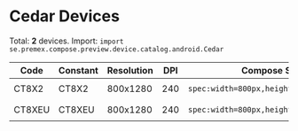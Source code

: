 # Cedar Devices

Total: **2** devices. Import: `import se.premex.compose.preview.device.catalog.android.Cedar`

| Code | Constant | Resolution | DPI | Compose Spec | Preview Usage |
|------|----------|------------|-----|-------------|---------------|
| CT8X2 | CT8X2 | 800x1280 | 240 | `spec:width=800px,height=1280px,dpi=240` | `@Preview(device = Cedar.CT8X2)` |
| CT8XEU | CT8XEU | 800x1280 | 240 | `spec:width=800px,height=1280px,dpi=240` | `@Preview(device = Cedar.CT8XEU)` |

<!-- Generated automatically. Do not edit manually. -->
